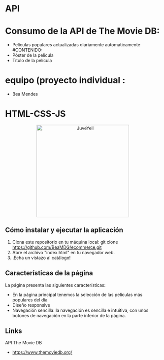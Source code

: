 # API
# Consumo de la API de The Movie DB:
* Películas populares actualizadas diariamente automaticamente
#CONTENIDO:
* Póster de la película
* Título de la película 

# equipo (proyecto individual :
* Bea Mendes

# HTML-CSS-JS
<div>
<p style = 'text-align:center;'>
<img src="https://user-images.githubusercontent.com/126781088/229580377-f7f50c57-8688-4a43-8dc7-6513f6f84e73.png" alt="JuveYell" width="300px">
</p>

## Cómo instalar y ejecutar la aplicación
1. Clona este repositorio en tu máquina local: git clone https://github.com/BeaMDG/ecommerce.git
2. Abre el archivo "index.html" en tu navegador web.
3. ¡Echa un vistazo al catálogo!

## Características de la página
La página presenta las siguientes características:
* En la página principal tenemos la selección de las películas más populares del día
* Diseño responsive
* Navegación sencilla: la navegación es sencilla e intuitiva, con unos botones de navegación en la parte inferior de la página.


## Links
API The Movie DB
* https://www.themoviedb.org/
